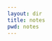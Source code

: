 ```yaml
---
layout: dir
title: notes
pwd: notes
---
```


<!-- [Taste of code](taste-of-code.md) -->
<!-- [Some quotes](some-quotes.md) -->